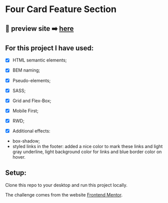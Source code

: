 # Four Card Feature Section


## 🎥 preview site :arrow_right: [here](https://szymonrojek.github.io/four-card-section/)

## **For this project I have used:**
* [x] HTML semantic elements;
* [x] BEM naming;
* [x] Pseudo-elements;
* [x] SASS;
* [x] Grid and Flex-Box;
* [x] Mobile First;
* [x] RWD;

* [x] Additional effects: 
- box-shadow;
- styled links in the footer: added a nice color to mark these links and light gray underline, light background color for links and blue border color on hover.

## Setup:
Clone this repo to your desktop and run this project locally.


The challenge comes from the website [Frontend Mentor](https://www.frontendmentor.io).
